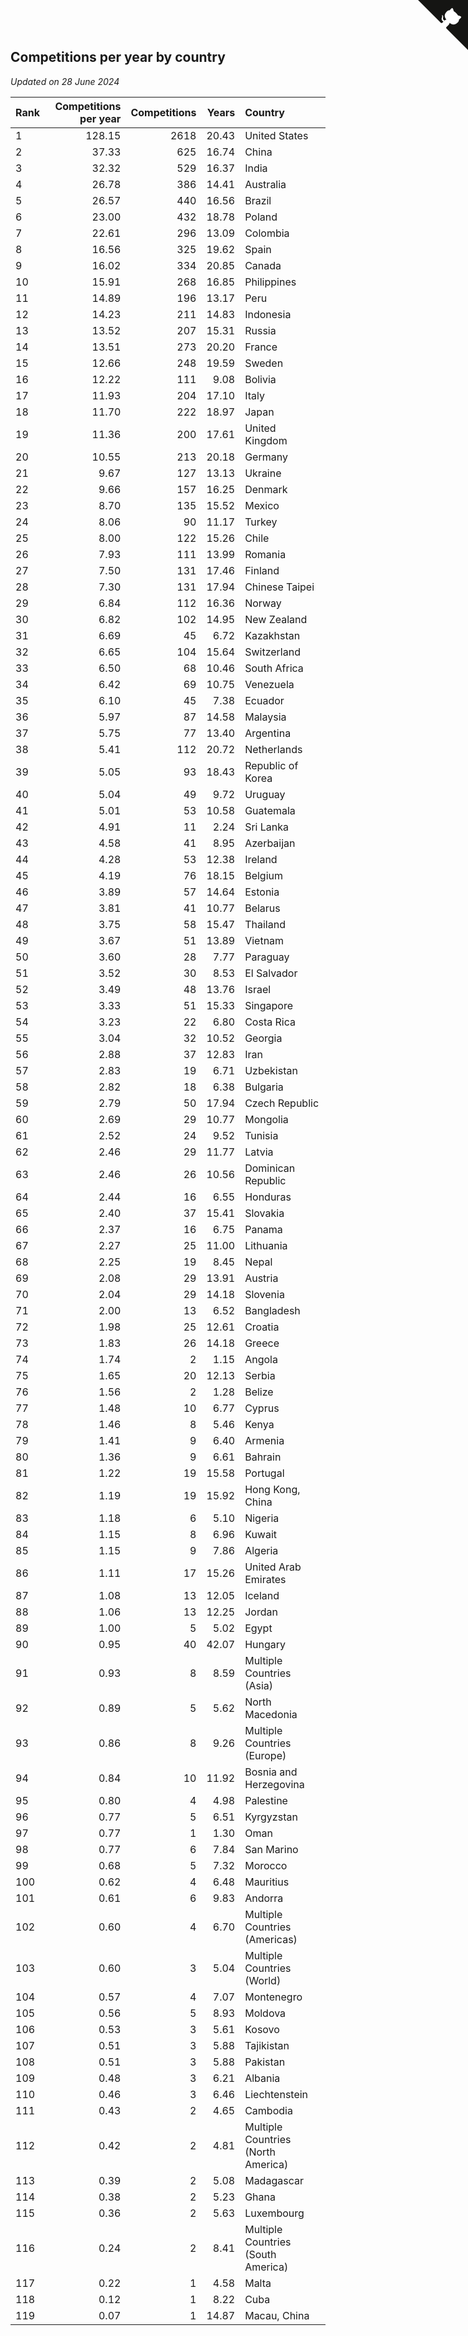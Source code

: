 ## Competitions per year by country

*Updated on 28 June 2024*

| Rank | Competitions per year | Competitions | Years | Country |
| :--- | ---: | ---: | ---: | :--- |
| 1 | 128.15 | 2618 | 20.43 | United States |
| 2 | 37.33 | 625 | 16.74 | China |
| 3 | 32.32 | 529 | 16.37 | India |
| 4 | 26.78 | 386 | 14.41 | Australia |
| 5 | 26.57 | 440 | 16.56 | Brazil |
| 6 | 23.00 | 432 | 18.78 | Poland |
| 7 | 22.61 | 296 | 13.09 | Colombia |
| 8 | 16.56 | 325 | 19.62 | Spain |
| 9 | 16.02 | 334 | 20.85 | Canada |
| 10 | 15.91 | 268 | 16.85 | Philippines |
| 11 | 14.89 | 196 | 13.17 | Peru |
| 12 | 14.23 | 211 | 14.83 | Indonesia |
| 13 | 13.52 | 207 | 15.31 | Russia |
| 14 | 13.51 | 273 | 20.20 | France |
| 15 | 12.66 | 248 | 19.59 | Sweden |
| 16 | 12.22 | 111 | 9.08 | Bolivia |
| 17 | 11.93 | 204 | 17.10 | Italy |
| 18 | 11.70 | 222 | 18.97 | Japan |
| 19 | 11.36 | 200 | 17.61 | United Kingdom |
| 20 | 10.55 | 213 | 20.18 | Germany |
| 21 | 9.67 | 127 | 13.13 | Ukraine |
| 22 | 9.66 | 157 | 16.25 | Denmark |
| 23 | 8.70 | 135 | 15.52 | Mexico |
| 24 | 8.06 | 90 | 11.17 | Turkey |
| 25 | 8.00 | 122 | 15.26 | Chile |
| 26 | 7.93 | 111 | 13.99 | Romania |
| 27 | 7.50 | 131 | 17.46 | Finland |
| 28 | 7.30 | 131 | 17.94 | Chinese Taipei |
| 29 | 6.84 | 112 | 16.36 | Norway |
| 30 | 6.82 | 102 | 14.95 | New Zealand |
| 31 | 6.69 | 45 | 6.72 | Kazakhstan |
| 32 | 6.65 | 104 | 15.64 | Switzerland |
| 33 | 6.50 | 68 | 10.46 | South Africa |
| 34 | 6.42 | 69 | 10.75 | Venezuela |
| 35 | 6.10 | 45 | 7.38 | Ecuador |
| 36 | 5.97 | 87 | 14.58 | Malaysia |
| 37 | 5.75 | 77 | 13.40 | Argentina |
| 38 | 5.41 | 112 | 20.72 | Netherlands |
| 39 | 5.05 | 93 | 18.43 | Republic of Korea |
| 40 | 5.04 | 49 | 9.72 | Uruguay |
| 41 | 5.01 | 53 | 10.58 | Guatemala |
| 42 | 4.91 | 11 | 2.24 | Sri Lanka |
| 43 | 4.58 | 41 | 8.95 | Azerbaijan |
| 44 | 4.28 | 53 | 12.38 | Ireland |
| 45 | 4.19 | 76 | 18.15 | Belgium |
| 46 | 3.89 | 57 | 14.64 | Estonia |
| 47 | 3.81 | 41 | 10.77 | Belarus |
| 48 | 3.75 | 58 | 15.47 | Thailand |
| 49 | 3.67 | 51 | 13.89 | Vietnam |
| 50 | 3.60 | 28 | 7.77 | Paraguay |
| 51 | 3.52 | 30 | 8.53 | El Salvador |
| 52 | 3.49 | 48 | 13.76 | Israel |
| 53 | 3.33 | 51 | 15.33 | Singapore |
| 54 | 3.23 | 22 | 6.80 | Costa Rica |
| 55 | 3.04 | 32 | 10.52 | Georgia |
| 56 | 2.88 | 37 | 12.83 | Iran |
| 57 | 2.83 | 19 | 6.71 | Uzbekistan |
| 58 | 2.82 | 18 | 6.38 | Bulgaria |
| 59 | 2.79 | 50 | 17.94 | Czech Republic |
| 60 | 2.69 | 29 | 10.77 | Mongolia |
| 61 | 2.52 | 24 | 9.52 | Tunisia |
| 62 | 2.46 | 29 | 11.77 | Latvia |
| 63 | 2.46 | 26 | 10.56 | Dominican Republic |
| 64 | 2.44 | 16 | 6.55 | Honduras |
| 65 | 2.40 | 37 | 15.41 | Slovakia |
| 66 | 2.37 | 16 | 6.75 | Panama |
| 67 | 2.27 | 25 | 11.00 | Lithuania |
| 68 | 2.25 | 19 | 8.45 | Nepal |
| 69 | 2.08 | 29 | 13.91 | Austria |
| 70 | 2.04 | 29 | 14.18 | Slovenia |
| 71 | 2.00 | 13 | 6.52 | Bangladesh |
| 72 | 1.98 | 25 | 12.61 | Croatia |
| 73 | 1.83 | 26 | 14.18 | Greece |
| 74 | 1.74 | 2 | 1.15 | Angola |
| 75 | 1.65 | 20 | 12.13 | Serbia |
| 76 | 1.56 | 2 | 1.28 | Belize |
| 77 | 1.48 | 10 | 6.77 | Cyprus |
| 78 | 1.46 | 8 | 5.46 | Kenya |
| 79 | 1.41 | 9 | 6.40 | Armenia |
| 80 | 1.36 | 9 | 6.61 | Bahrain |
| 81 | 1.22 | 19 | 15.58 | Portugal |
| 82 | 1.19 | 19 | 15.92 | Hong Kong, China |
| 83 | 1.18 | 6 | 5.10 | Nigeria |
| 84 | 1.15 | 8 | 6.96 | Kuwait |
| 85 | 1.15 | 9 | 7.86 | Algeria |
| 86 | 1.11 | 17 | 15.26 | United Arab Emirates |
| 87 | 1.08 | 13 | 12.05 | Iceland |
| 88 | 1.06 | 13 | 12.25 | Jordan |
| 89 | 1.00 | 5 | 5.02 | Egypt |
| 90 | 0.95 | 40 | 42.07 | Hungary |
| 91 | 0.93 | 8 | 8.59 | Multiple Countries (Asia) |
| 92 | 0.89 | 5 | 5.62 | North Macedonia |
| 93 | 0.86 | 8 | 9.26 | Multiple Countries (Europe) |
| 94 | 0.84 | 10 | 11.92 | Bosnia and Herzegovina |
| 95 | 0.80 | 4 | 4.98 | Palestine |
| 96 | 0.77 | 5 | 6.51 | Kyrgyzstan |
| 97 | 0.77 | 1 | 1.30 | Oman |
| 98 | 0.77 | 6 | 7.84 | San Marino |
| 99 | 0.68 | 5 | 7.32 | Morocco |
| 100 | 0.62 | 4 | 6.48 | Mauritius |
| 101 | 0.61 | 6 | 9.83 | Andorra |
| 102 | 0.60 | 4 | 6.70 | Multiple Countries (Americas) |
| 103 | 0.60 | 3 | 5.04 | Multiple Countries (World) |
| 104 | 0.57 | 4 | 7.07 | Montenegro |
| 105 | 0.56 | 5 | 8.93 | Moldova |
| 106 | 0.53 | 3 | 5.61 | Kosovo |
| 107 | 0.51 | 3 | 5.88 | Tajikistan |
| 108 | 0.51 | 3 | 5.88 | Pakistan |
| 109 | 0.48 | 3 | 6.21 | Albania |
| 110 | 0.46 | 3 | 6.46 | Liechtenstein |
| 111 | 0.43 | 2 | 4.65 | Cambodia |
| 112 | 0.42 | 2 | 4.81 | Multiple Countries (North America) |
| 113 | 0.39 | 2 | 5.08 | Madagascar |
| 114 | 0.38 | 2 | 5.23 | Ghana |
| 115 | 0.36 | 2 | 5.63 | Luxembourg |
| 116 | 0.24 | 2 | 8.41 | Multiple Countries (South America) |
| 117 | 0.22 | 1 | 4.58 | Malta |
| 118 | 0.12 | 1 | 8.22 | Cuba |
| 119 | 0.07 | 1 | 14.87 | Macau, China |


<a href="https://github.com/JustinTimeCuber/wca_statistics" class="github-corner" aria-label="View source on Github"><svg width="80" height="80" viewBox="0 0 250 250" style="fill:#151513; color:#fff; position: absolute; top: 0; border: 0; right: 0;" aria-hidden="true"><path d="M0,0 L115,115 L130,115 L142,142 L250,250 L250,0 Z"></path><path d="M128.3,109.0 C113.8,99.7 119.0,89.6 119.0,89.6 C122.0,82.7 120.5,78.6 120.5,78.6 C119.2,72.0 123.4,76.3 123.4,76.3 C127.3,80.9 125.5,87.3 125.5,87.3 C122.9,97.6 130.6,101.9 134.4,103.2" fill="currentColor" style="transform-origin: 130px 106px;" class="octo-arm"></path><path d="M115.0,115.0 C114.9,115.1 118.7,116.5 119.8,115.4 L133.7,101.6 C136.9,99.2 139.9,98.4 142.2,98.6 C133.8,88.0 127.5,74.4 143.8,58.0 C148.5,53.4 154.0,51.2 159.7,51.0 C160.3,49.4 163.2,43.6 171.4,40.1 C171.4,40.1 176.1,42.5 178.8,56.2 C183.1,58.6 187.2,61.8 190.9,65.4 C194.5,69.0 197.7,73.2 200.1,77.6 C213.8,80.2 216.3,84.9 216.3,84.9 C212.7,93.1 206.9,96.0 205.4,96.6 C205.1,102.4 203.0,107.8 198.3,112.5 C181.9,128.9 168.3,122.5 157.7,114.1 C157.9,116.9 156.7,120.9 152.7,124.9 L141.0,136.5 C139.8,137.7 141.6,141.9 141.8,141.8 Z" fill="currentColor" class="octo-body"></path></svg></a><style>.github-corner:hover .octo-arm{animation:octocat-wave 560ms ease-in-out}@keyframes octocat-wave{0%,100%{transform:rotate(0)}20%,60%{transform:rotate(-25deg)}40%,80%{transform:rotate(10deg)}}@media (max-width:500px){.github-corner:hover .octo-arm{animation:none}.github-corner .octo-arm{animation:octocat-wave 560ms ease-in-out}}</style>
